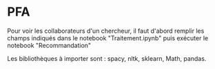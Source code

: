 # PFA

Pour voir les collaborateurs d'un chercheur, il faut d'abord remplir les champs indiqués dans le notebook "Traitement.ipynb" puis exécuter le notebook "Recommandation"

Les bibliothèques à importer sont : spacy, nltk, sklearn, Math, pandas.
